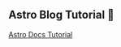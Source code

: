 ## Astro Blog Tutorial 🚀

[Astro Docs Tutorial](https://docs.astro.build/es/tutorial/0-introduction/)